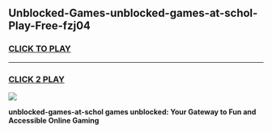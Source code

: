 
## Unblocked-Games-unblocked-games-at-schol-Play-Free-fzj04
<h3>
<a href="https://premium76.site?title=unblocked-games-at-schol&ref=10A">CLICK TO PLAY</a></h3>
<hr>

<h3>
<a href="https://premium76.site?title=unblocked-games-at-schol&ref=10A">CLICK 2 PLAY</a>
  
</h3>

<a href="https://premium76.site?title=unblocked-games-at-schol&ref=10A"><img src="https://clearcache.store/games.png"></a>


**unblocked-games-at-schol games unblocked: Your Gateway to Fun and Accessible Online Gaming**
